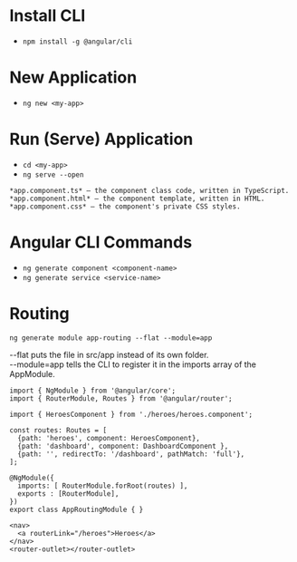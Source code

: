 # Install CLI
- ```npm install -g @angular/cli```

# New Application 
- ```ng new <my-app>```

# Run (Serve) Application
- ``` cd <my-app> ```
- ``` ng serve --open ```


```
*app.component.ts* — the component class code, written in TypeScript.
*app.component.html* — the component template, written in HTML.
*app.component.css* — the component's private CSS styles.
```

# Angular CLI Commands

- ```ng generate component <component-name>```
- ```ng generate service <service-name>```

# Routing

```ng generate module app-routing --flat --module=app```

--flat puts the file in src/app instead of its own folder.<br>
--module=app tells the CLI to register it in the imports array of the AppModule.

```
import { NgModule } from '@angular/core';
import { RouterModule, Routes } from '@angular/router';

import { HeroesComponent } from './heroes/heroes.component';

const routes: Routes = [
  {path: 'heroes', component: HeroesComponent},
  {path: 'dashboard', component: DashboardComponent },
  {path: '', redirectTo: '/dashboard', pathMatch: 'full'},
];

@NgModule({
  imports: [ RouterModule.forRoot(routes) ],
  exports : [RouterModule],
})
export class AppRoutingModule { }
```

```
<nav>
  <a routerLink="/heroes">Heroes</a>
</nav>
<router-outlet></router-outlet>
```
